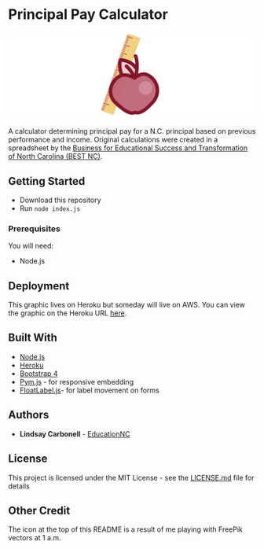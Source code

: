 # Principal Pay Calculator

<img src="apple_ruler-02.png" />

A calculator determining principal pay for a N.C. principal based on previous performance and income. Original calculations were created in a spreadsheet by the [Business for Educational Success and Transformation of North Carolina (BEST NC)](http://best-nc.org/about-us/).

## Getting Started

* Download this repository
* Run ``node index.js``

### Prerequisites

You will need:
* Node.js

## Deployment

This graphic lives on Heroku but someday will live on AWS. You can view the graphic on the Heroku URL [here](https://principal-pay.herokuapp.com/).

## Built With

* [Node.js](https://nodejs.org/en/)
* [Heroku](https://dashboard.heroku.com/)
* [Bootstrap 4](https://v4-alpha.getbootstrap.com/getting-started/download/)
* [Pym.js](http://blog.apps.npr.org/pym.js/) - for responsive embedding
* [FloatLabel.js](https://github.com/m10l/FloatLabel.js)- for label movement on forms

## Authors

* **Lindsay Carbonell** - [EducationNC](https://github.com/EducationNC)

## License

This project is licensed under the MIT License - see the [LICENSE.md](LICENSE.md) file for details

## Other Credit

The icon at the top of this README is a result of me playing with FreePik vectors at 1 a.m.
